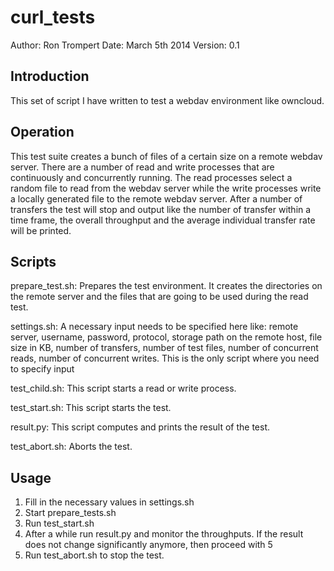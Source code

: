 curl_tests
==========

Author: Ron Trompert
Date: March 5th 2014
Version: 0.1

Introduction
------------
This set of script I have written to test a webdav environment like owncloud. 

Operation
---------
This test suite creates a bunch of files of a certain size on a remote webdav server. There are a number of read
and write processes that are continuously and concurrently running. The read processes select a random file to read from the webdav server
while the write processes write a locally generated file to the remote webdav server. After a number of transfers the test
will stop and output like the number of transfer within a time frame, the overall throughput and the average individual 
transfer rate will be printed.

Scripts
-------

prepare_test.sh: Prepares the test environment. It creates the directories on the remote 
server and the files that are going to be used during the read test.

settings.sh: A necessary input needs to be specified here like:
remote server, username, password, protocol, storage path on the remote host, file size in KB, number of transfers, number of test files, number of 
concurrent reads, number of concurrent writes. This is the only script where you need to specify input

test_child.sh: This script starts a read or write process.

test_start.sh: This script starts the test.

result.py: This script computes and prints the result of the test.

test_abort.sh: Aborts the test.

Usage
-----

1. Fill in the necessary values in settings.sh
2. Start prepare_tests.sh
3. Run test_start.sh
4. After a while run result.py and monitor the throughputs. 
If the result does not change significantly anymore, then proceed with 5
5. Run test_abort.sh to stop the test.
